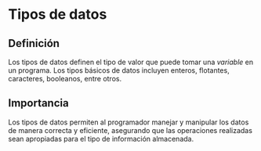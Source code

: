 # Tipos de datos
## Definición
Los tipos de datos definen el tipo de valor que puede tomar una _variable_ en un programa. Los tipos básicos de datos incluyen enteros, flotantes, caracteres, booleanos, entre otros.
## Importancia
Los tipos de datos permiten al programador manejar y manipular los datos de manera correcta y eficiente, asegurando que las operaciones realizadas sean apropiadas para el tipo de información almacenada.